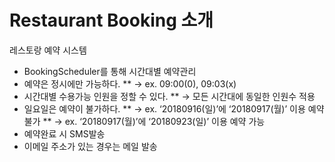 # Restaurant Booking 소개 
레스토랑 예약 시스템 
* BookingScheduler를 통해 시간대별 예약관리
* 예약은 정시에만 가능하다.
** → ex. 09:00(0), 09:03(x)
* 시간대별 수용가능 인원을 정할 수 있다.
** → 모든 시간대에 동일한 인원수 적용
* 일요일은 예약이 불가하다.
** → ex. ‘20180916(일)’에 ‘20180917(월)’ 이용 예약 불가
** → ex. ‘20180917(월)’에 ‘20180923(일)’ 이용 예약 가능
* 예약완료 시 SMS발송
* 이메일 주소가 있는 경우는 메일 발송